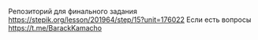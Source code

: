Репозиторий для финального задания https://stepik.org/lesson/201964/step/15?unit=176022
Если есть вопросы https://t.me/BarackKamacho
